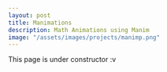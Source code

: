 ```yaml
---
layout: post
title: Manimations
description: Math Animations using Manim
image: "/assets/images/projects/manimp.png"
---
```

This page is under constructor :v
